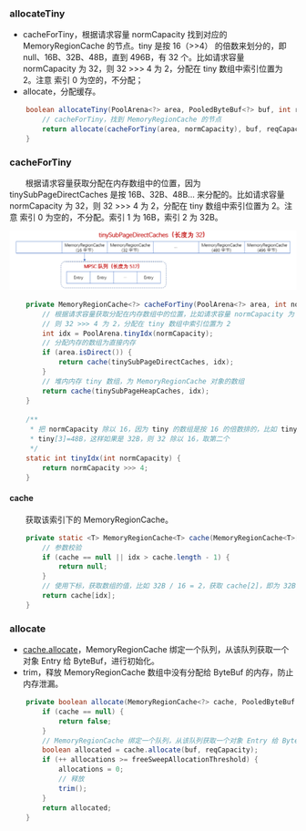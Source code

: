 ### allocateTiny

- cacheForTiny，根据请求容量 normCapacity 找到对应的 MemoryRegionCache 的节点。tiny 是按 16（>>4） 的倍数来划分的，即 null、16B、32B、48B，直到 496B，有 32 个。比如请求容量 normCapacity 为 32，则 32 >>> 4 为 2，分配在 tiny 数组中索引位置为 2。注意 索引 0 为空的，不分配；
- allocate，分配缓存。

```java
    boolean allocateTiny(PoolArena<?> area, PooledByteBuf<?> buf, int reqCapacity, int normCapacity) {
        // cacheForTiny，找到 MemoryRegionCache 的节点
        return allocate(cacheForTiny(area, normCapacity), buf, reqCapacity);
    }
```

### cacheForTiny
　　根据请求容量获取分配在内存数组中的位置，因为 tinySubPageDirectCaches 是按 16B、32B、48B... 来分配的。比如请求容量 normCapacity 为 32，则 32 >>> 4 为 2，分配在 tiny 数组中索引位置为 2。注意 索引 0 为空的，不分配。索引 1 为 16B，索引 2 为 32B。

![avatar](photo_2.png)

```java
    private MemoryRegionCache<?> cacheForTiny(PoolArena<?> area, int normCapacity) {
        // 根据请求容量获取分配在内存数组中的位置，比如请求容量 normCapacity 为 32，
        // 则 32 >>> 4 为 2，分配在 tiny 数组中索引位置为 2
        int idx = PoolArena.tinyIdx(normCapacity);
        // 分配内存的数组为直接内存
        if (area.isDirect()) {
            return cache(tinySubPageDirectCaches, idx);
        }
        // 堆内内存 tiny 数组，为 MemoryRegionCache 对象的数组
        return cache(tinySubPageHeapCaches, idx);
    }
    
    /**
     * 把 normCapacity 除以 16，因为 tiny 的数组是按 16 的倍数排的，比如 tiny[1]=16B，tiny[2]=32B，
     * tiny[3]=48B，这样如果是 32B，则 32 除以 16，取第二个
     */
    static int tinyIdx(int normCapacity) {
        return normCapacity >>> 4;
    }
```

#### cache
　　获取该索引下的 MemoryRegionCache。

```java
    private static <T> MemoryRegionCache<T> cache(MemoryRegionCache<T>[] cache, int idx) {
        // 参数校验
        if (cache == null || idx > cache.length - 1) {
            return null;
        }
        // 使用下标，获取数组的值，比如 32B / 16 = 2，获取 cache[2]，即为 32B
        return cache[idx];
    }
```

### allocate

- [cache.allocate](https://github.com/martin-1992/Netty-Notes/tree/master/Netty%20%E5%86%85%E5%AD%98%E7%AE%A1%E7%90%86/PoolThreadCache/MemoryRegionCache)，MemoryRegionCache 绑定一个队列，从该队列获取一个对象 Entry 给 ByteBuf，进行初始化。
- trim，释放 MemoryRegionCache 数组中没有分配给 ByteBuf 的内存，防止内存泄漏。

```java
    private boolean allocate(MemoryRegionCache<?> cache, PooledByteBuf buf, int reqCapacity) {
        if (cache == null) {
            return false;
        }
        // MemoryRegionCache 绑定一个队列，从该队列获取一个对象 Entry 给 ByteBuf，进行初始化
        boolean allocated = cache.allocate(buf, reqCapacity);
        if (++ allocations >= freeSweepAllocationThreshold) {
            allocations = 0;
            // 释放
            trim();
        }
        return allocated;
    }
```
